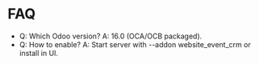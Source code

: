# FAQ

- Q: Which Odoo version? A: 16.0 (OCA/OCB packaged).
- Q: How to enable? A: Start server with --addon website_event_crm or install in UI.
